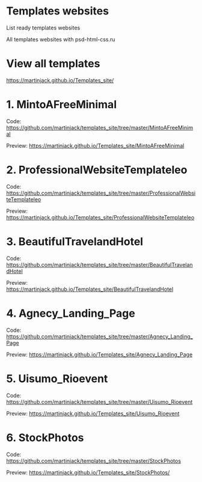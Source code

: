 # Templates websites

List ready templates websites

All templates websites with psd-html-css.ru

# View all templates 
https://martinjack.github.io/Templates_site/

# 1. MintoAFreeMinimal
Code: https://github.com/martinjack/templates_site/tree/master/MintoAFreeMinimal

Preview: https://martinjack.github.io/Templates_site/MintoAFreeMinimal
# 2. ProfessionalWebsiteTemplateleo
Code: https://github.com/martinjack/templates_site/tree/master/ProfessionalWebsiteTemplateleo

Preview: https://martinjack.github.io/Templates_site/ProfessionalWebsiteTemplateleo

# 3. BeautifulTravelandHotel
Code: https://github.com/martinjack/templates_site/tree/master/BeautifulTravelandHotel

Preview: https://martinjack.github.io/Templates_site/BeautifulTravelandHotel

# 4. Agnecy_Landing_Page
Code: https://github.com/martinjack/templates_site/tree/master/Agnecy_Landing_Page

Preview: https://martinjack.github.io/Templates_site/Agnecy_Landing_Page

# 5. Uisumo_Rioevent
Code: https://github.com/martinjack/templates_site/tree/master/Uisumo_Rioevent

Preview: https://martinjack.github.io/Templates_site/Uisumo_Rioevent

# 6. StockPhotos
Code: https://github.com/martinjack/templates_site/tree/master/StockPhotos

Preview: https://martinjack.github.io/Templates_site/StockPhotos/
